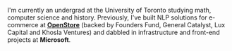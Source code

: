 I'm currently an undergrad at the University of Toronto studying math, computer science and history. Previously, I've built NLP solutions for e-commerce at [<ins>**OpenStore**</ins>](https://open.store) (backed by Founders Fund, General Catalyst, Lux Capital and Khosla Ventures) and dabbled in infrastructure  and front-end projects at **Microsoft**.




<!-- ### What I'm interested in at the moment:

  * Machine learning (specifically in the areas of NLP, ML infrastructure and MLOps)
  * Building the best e-commerce experiences for consumers (inspired by some of the work I did at OpenStore)


### My goals for 2023:

  * Run a half-marathon
  * Read 20 books
  * Publish my writings weekly -->